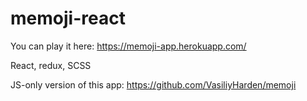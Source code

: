 # memoji-react
You can play it here: https://memoji-app.herokuapp.com/

React, redux, SCSS

JS-only version of this app: https://github.com/VasiliyHarden/memoji
